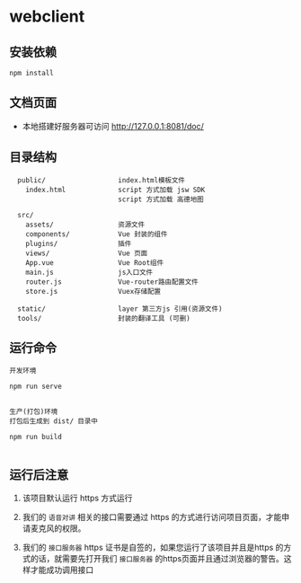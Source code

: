 # webclient

## 安装依赖
```
npm install
```

## 文档页面

  - 本地搭建好服务器可访问 http://127.0.0.1:8081/doc/

## 目录结构 
``` 
  public/                  index.html模板文件
    index.html             script 方式加载 jsw SDK 
                           script 方式加载 高德地图

  src/                      
    assets/                资源文件
    components/            Vue 封装的组件
    plugins/               插件
    views/                 Vue 页面
    App.vue                Vue Root组件
    main.js                js入口文件
    router.js              Vue-router路由配置文件
    store.js               Vuex存储配置

  static/                  layer 第三方js 引用(资源文件)
  tools/                   封装的翻译工具 (可删)

```


## 运行命令

``` 
开发环境

npm run serve


生产(打包)环境
打包后生成到 dist/ 目录中

npm run build


```


## 运行后注意

  1. 该项目默认运行 https 方式运行

  2. 我们的 `语音对讲` 相关的接口需要通过 https 的方式进行访问项目页面，才能申请麦克风的权限。
  3. 我们的 `接口服务器` https 证书是自签的，如果您运行了该项目并且是https 的方式的话，就需要先打开我们 `接口服务器` 的https页面并且通过浏览器的警告。这样才能成功调用接口
  


